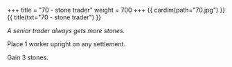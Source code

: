 +++
title = "70 - stone trader"
weight = 700
+++
{{ cardim(path="70.jpg") }}
{{ title(txt="70 - stone trader") }}

*A senior trader always gets more stones.*

Place 1 worker upright on any settlement.

Gain 3 stones.
